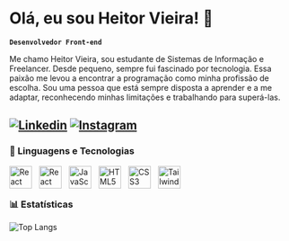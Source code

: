 # Olá, eu sou Heitor Vieira! 👋

**`Desenvolvedor Front-end`**

Me chamo Heitor Vieira, sou estudante de Sistemas de Informação e Freelancer. Desde pequeno, sempre fui fascinado por tecnologia. Essa paixão me levou a encontrar a programação como minha profissão de escolha. Sou uma pessoa que está sempre disposta a aprender e a me adaptar, reconhecendo minhas limitações e trabalhando para superá-las.

[![Linkedin](https://img.shields.io/badge/LinkedIn-0077B5?style=for-the-badge&logo=linkedin&logoColor=white)](https://www.linkedin.com/in/heitor-vieira-831bab2b7/)
[![Instagram](https://img.shields.io/badge/Instagram-E4405F?style=for-the-badge&logo=instagram&logoColor=white)](https://www.instagram.com/heitorffv/)
---

### 🤖 Linguagens e Tecnologias

<img 
    style='padding-right: 10px' width='40px' 
    title='React' 
    alt='React' 
    align='left' 
    src="https://cdn.jsdelivr.net/gh/devicons/devicon@latest/icons/react/react-original.svg" />

<img 
    style='padding-right: 10px' width='40px' 
    title='React' 
    alt='React' 
    align='left' 
    src="https://cdn.jsdelivr.net/gh/devicons/devicon@latest/icons/nodejs/nodejs-original.svg" />

<img 
    style='padding-right: 10px' width='40px' 
    title='JavaScript' 
    alt='JavaScript' 
    align='left' 
    src="https://cdn.jsdelivr.net/gh/devicons/devicon@latest/icons/javascript/javascript-original.svg" />

<img 
    style='padding-right: 10px' width='40px' 
    title='HTML' 
    alt='HTML5' 
    align='left' 
    src="https://cdn.jsdelivr.net/gh/devicons/devicon@latest/icons/html5/html5-original.svg" />

<img 
    style='padding-right: 10px' width='40px' 
    title='CSS' 
    alt='CSS3' 
    align='left' 
    src="https://cdn.jsdelivr.net/gh/devicons/devicon@latest/icons/css3/css3-original.svg" />

<img 
    style='padding-right: 10px' width='40px' 
    title='Tailwind CSS' 
    alt='Tailwind CSS' 
    align='left' 
    src="https://cdn.jsdelivr.net/gh/devicons/devicon@latest/icons/tailwindcss/tailwindcss-original.svg" />

<br/>
<br/>

### 📊 Estatísticas

![Top Langs](https://github-readme-stats.vercel.app/api/top-langs/?username=heitorffvieira&layout=compact&theme=highcontrast)

<!--### 📊 Estatísticas

<p>
    <img 
    align="left" 
    alt="GitHub Stats" 
    height="170" 
    style="padding-right: 10px;" 
    src="https://github-readme-stats.vercel.app/api?username=heitorffvieira&show_icons=true&theme=dracula&include_all_commits=true&locale=pt-br" 
  />
    <img 
    align="left" 
    alt="GitHub Stats" 
    height="170px" 
    src="https://github-readme-stats.vercel.app/api/top-langs/?username=heitorffvieira&theme=dracula&layout=compact&custom_title=Tecnologias&langs_count=9" 
  />
</p> --!>
